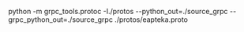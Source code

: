 python -m grpc_tools.protoc -I./protos --python_out=./source_grpc --grpc_python_out=./source_grpc ./protos/eapteka.proto